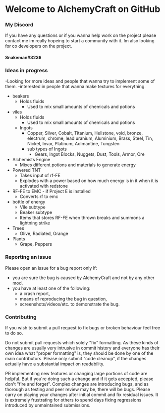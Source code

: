 # Welcome to AlchemyCraft on GitHub

### My Discord

If you have any questions or if you wanna help work on the project please contact me im really hopeing to start a community with it.
Im also looking for co developers on the project.
#### Snakeman#3236

### Ideas in progress
-Looking for more ideas and people that wanna try to implement some of them.
-interested in people that wanna make textures for everything.
* beakers
  * Holds fluids
    * Used to mix small amounts of chemicals and potions
* viles
  * Holds fluids
    * Used to mix small amounts of chemicals and potions
  * Ingots
    * Copper, Silver, Cobalt, Titanium, Hellstone, void, bronze, electrum, chrome, lead
      uranium, Aluminium, Brass, Steel, Tin, Nickel, Invar, Platinum, Adimantine, Tungsten
    * sub types of Ingots
      * Gears, Ingot Blocks, Nuggets, Dust, Tools, Armor, Ore
* Alchemists Engine
  * Mixes different potions and materials to generate energy
* Powered TNT
  * Takes input of rf-FE
  * Explodes with a power based on how much energy is in it when it is activated with redstone
* RF-FE to EMC - if Project E is installed
  * Converts rf to emc
* bottle of energy
  * Vile subtype
  * Beaker subtype
  * Items that stores RF-FE when thrown breaks and summons a lightning strike
* Trees
  * Olive, Radiated, Orange
* Plants
  * Grape, Peppers


### Reporting an issue

Please open an issue for a bug report only if:

* you are sure the bug is caused by AlchemyCraft and not by any other mod,
* you have at least one of the following:
  * a crash report, 
  * means of reproducing the bug in question,
  * screenshots/videos/etc. to demonstrate the bug.
  
### Contributing

If you wish to submit a pull request to fix bugs or broken behaviour feel free to do so.

Do not submit pull requests which solely "fix" formatting. As these kinds of changes are usually very intrusive in commit history and everyone has their own idea what "proper formatting" is, they should be done by one of the main contributors. 
Please only submit "code cleanup", if the changes actually have a substantial impact on readability.

PR implementing new features or changing large portions of code are helpful. But if you're doing such a change and if it gets accepted, please don't "fire and forget". Complex changes are introducing bugs, and as thorough as testing and peer review may be, there will be bugs. Please carry on playing your changes after initial commit and fix residual issues. It is extremely frustrating for others to spend days fixing regressions introduced by unmaintained submissions.
